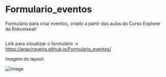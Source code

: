 # Formulario_eventos

Formulário para criar eventos, criado a partir das aulas do Curso Explorer da Rokcetseat! 
##

Link para visualizar o formulário -> https://anacirqueira.github.io/Formulario_eventos/

Imagem do layout: 

![image](https://user-images.githubusercontent.com/71336555/225407915-16949cb4-e8c0-4eb4-902e-e6adeb0cc8e7.png)
